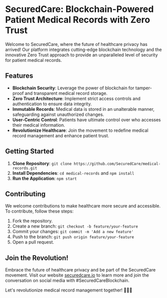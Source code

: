 # SecuredCare: Blockchain-Powered Patient Medical Records with Zero Trust

Welcome to SecuredCare, where the future of healthcare privacy has arrived! Our platform integrates cutting-edge blockchain technology and the innovative Zero Trust approach to provide an unparalleled level of security for patient medical records.

## Features

- **Blockchain Security**: Leverage the power of blockchain for tamper-proof and transparent medical record storage.
- **Zero Trust Architecture**: Implement strict access controls and authentication to ensure data integrity.
- **Immutable Records**: Medical data is stored in an unalterable manner, safeguarding against unauthorized changes.
- **User-Centric Control**: Patients have ultimate control over who accesses their medical information.
- **Revolutionize Healthcare**: Join the movement to redefine medical record management and enhance patient trust.

## Getting Started

1. **Clone Repository**: `git clone https://github.com/SecuredCare/medical-records.git`
2. **Install Dependencies**: `cd medical-records` and `npm install`
3. **Run the Application**: `npm start`

## Contributing

We welcome contributions to make healthcare more secure and accessible. To contribute, follow these steps:

1. Fork the repository.
2. Create a new branch: `git checkout -b feature/your-feature`
3. Commit your changes: `git commit -m 'Add a new feature'`
4. Push to the branch: `git push origin feature/your-feature`
5. Open a pull request.

## Join the Revolution!

Embrace the future of healthcare privacy and be part of the SecuredCare movement. Visit our website [securedcare.io](https://www.securedcare.io) to learn more and join the conversation on social media with #SecuredCareBlockchain.

Let's revolutionize medical record management together! 🚀🏥🔐
